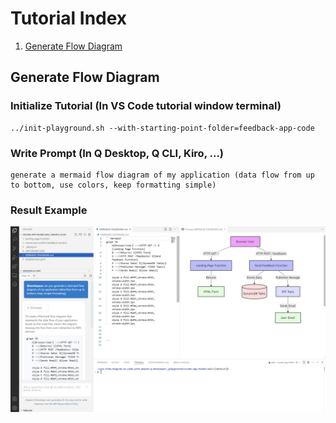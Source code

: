 # Tutorial Index
1. [Generate Flow Diagram](#generate-flow-diagram)

## Generate Flow Diagram

### Initialize Tutorial (In VS Code tutorial window terminal)
```
../init-playground.sh --with-starting-point-folder=feedback-app-code
```

### Write Prompt (In Q Desktop, Q CLI, Kiro, ...)
```
generate a mermaid flow diagram of my application (data flow from up to bottom, use colors, keep formatting simple)
```

### Result Example
![mermaid flow diagram](../screenshots/mermaid-flow-diagram.png)

